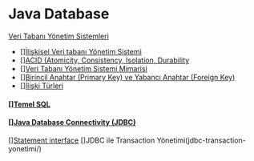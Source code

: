 # Java Database
[Veri Tabanı Yönetim Sistemleri](veri-tabani-yonetim-sistemleri/)
- [][İlişkisel Veri tabanı Yönetim Sistemi](iliskisel-veri-tabani-yonetim-sistemi/)
- [][ACID (Atomicity, Consistency, Isolation, Durability](acid/)
- [][Veri Tabanı Yönetim Sistemi Mimarisi](db-yonetim-sistemi-mimarisi/)
- [][Birincil Anahtar (Primary Key) ve Yabancı Anahtar (Foreign Key)](primary-foreign-key/)
- [][İlişki Türleri](iliski-turleri/)

#### [][Temel SQL](temel-sql/)
#### [][Java Database Connectivity (JDBC)](jdbc/)
 [][Statement interface](statement-interface/)
 []JDBC ile Transaction Yönetimi(jdbc-transaction-yonetimi/)
